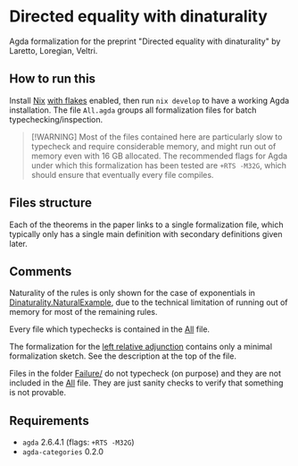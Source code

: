 # Directed equality with dinaturality

Agda formalization for the preprint "Directed equality with dinaturality" by Laretto, Loregian, Veltri.

## How to run this

Install [Nix](https://nixos.org/download/) [with flakes](https://nixos.wiki/wiki/Flakes) enabled, then run `nix develop` to have a working Agda installation. The file `All.agda` groups all formalization files for batch typechecking/inspection.

> [!WARNING] Most of the files contained here are particularly slow to typecheck and require considerable memory, and might run out of memory even with 16 GB allocated.
> The recommended flags for Agda under which this formalization has been tested are `+RTS -M32G`, which should ensure that eventually every file compiles.

## Files structure

Each of the theorems in the paper links to a single formalization file, which typically only has a single main definition with secondary definitions given later.

## Comments

Naturality of the rules is only shown for the case of exponentials in [Dinaturality.NaturalExample](Dinaturality/NaturalityExample.agda), due to the technical limitation of running out of memory for most of the remaining rules.

Every file which typechecks is contained in the [All](All.agda) file.

The formalization for the [left relative adjunction](Dinaturality/Sketch/HomRelativeAdjunction.agda) contains only a minimal formalization sketch. See the description at the top of the file.

Files in the folder [Failure/](Dinaturality/Failure/) do not typecheck (on purpose) and they are not included in the [All](All.agda) file. They are just sanity checks to verify that something is not provable.

## Requirements

- `agda` 2.6.4.1 (flags: `+RTS -M32G`)
- `agda-categories` 0.2.0
